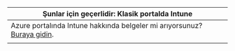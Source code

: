 |                            Şunlar için geçerlidir: Klasik portalda Intune                            |
|------------------------------------------------------------------------------------------------|
| Azure portalında Intune hakkında belgeler mi arıyorsunuz? [Buraya gidin](/intune/what-is-intune). |
|                                                                                                |

